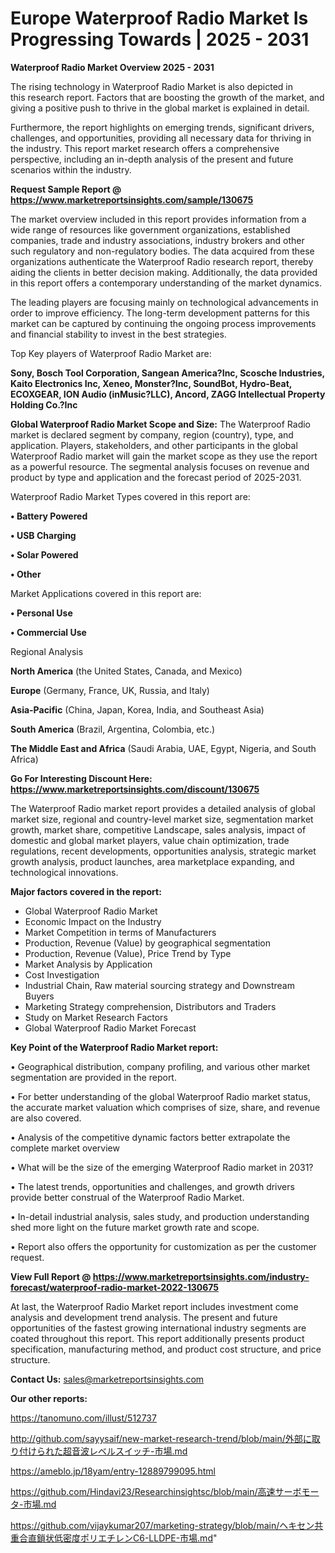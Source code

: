 # Europe Waterproof Radio Market Is Progressing Towards | 2025 - 2031

<Strong> Waterproof Radio Market Overview 2025 - 2031</strong>

The rising technology in Waterproof Radio Market is also depicted in this research report. Factors that are boosting the growth of the market, and giving a positive push to thrive in the global market is explained in detail.

Furthermore, the report highlights on emerging trends, significant drivers, challenges, and opportunities, providing all necessary data for thriving in the industry. This report market research offers a comprehensive perspective, including an in-depth analysis of the present and future scenarios within the industry.

<strong>Request Sample Report @ <a href=https://www.marketreportsinsights.com/sample/130675>https://www.marketreportsinsights.com/sample/130675</a></strong>

The market overview included in this report provides information from a wide range of resources like government organizations, established companies, trade and industry associations, industry brokers and other such regulatory and non-regulatory bodies. The data acquired from these organizations authenticate the Waterproof Radio research report, thereby aiding the clients in better decision making. Additionally, the data provided in this report offers a contemporary understanding of the market dynamics.

The leading players are focusing mainly on technological advancements in order to improve efficiency. The long-term development patterns for this market can be captured by continuing the ongoing process improvements and financial stability to invest in the best strategies.

Top Key players of Waterproof Radio Market are:

<strong>Sony, Bosch Tool Corporation, Sangean America?Inc, Scosche Industries, Kaito Electronics Inc, Xeneo, Monster?Inc, SoundBot, Hydro-Beat, ECOXGEAR, ION Audio (inMusic?LLC), Ancord, ZAGG Intellectual Property Holding Co.?Inc</strong>

<strong><b>Global Waterproof Radio Market Scope and Size:</b></strong>
The Waterproof Radio market is declared segment by company, region (country), type, and application. Players, stakeholders, and other participants in the global Waterproof Radio market will gain the market scope as they use the report as a powerful resource. The segmental analysis focuses on revenue and product by type and application and the forecast period of 2025-2031.

Waterproof Radio Market Types covered in this report are:

<strong>• Battery Powered

• USB Charging

• Solar Powered

• Other</strong>

Market Applications covered in this report are:

<strong>• Personal Use

• Commercial Use</strong> 

Regional Analysis

<strong>North America</strong> (the United States, Canada, and Mexico)

<strong>Europe</strong> (Germany, France, UK, Russia, and Italy)

<strong>Asia-Pacific</strong> (China, Japan, Korea, India, and Southeast Asia)

<strong>South America</strong> (Brazil, Argentina, Colombia, etc.)

<strong>The Middle East and Africa</strong> (Saudi Arabia, UAE, Egypt, Nigeria, and South Africa)

<strong>Go For Interesting Discount Here: <a href=https://www.marketreportsinsights.com/discount/130675>https://www.marketreportsinsights.com/discount/130675</a></strong>

The Waterproof Radio market report provides a detailed analysis of global market size, regional and country-level market size, segmentation market growth, market share, competitive Landscape, sales analysis, impact of domestic and global market players, value chain optimization, trade regulations, recent developments, opportunities analysis, strategic market growth analysis, product launches, area marketplace expanding, and technological innovations.

<strong><b>Major factors covered in the report:</b></strong>
<ul>
  <li>Global Waterproof Radio Market </li>
  <li>Economic Impact on the Industry</li>
  <li>Market Competition in terms of Manufacturers</li>
  <li>Production, Revenue (Value) by geographical segmentation</li>
  <li>Production, Revenue (Value), Price Trend by Type</li>
  <li>Market Analysis by Application</li>
  <li>Cost Investigation</li>
  <li>Industrial Chain, Raw material sourcing strategy and Downstream Buyers</li>
  <li>Marketing Strategy comprehension, Distributors and Traders</li>
  <li>Study on Market Research Factors</li>
  <li>Global Waterproof Radio Market Forecast</li>
</ul>

<strong><b>Key Point of the Waterproof Radio Market report:</b></strong>

• Geographical distribution, company profiling, and various other market segmentation are provided in the report.

• For better understanding of the global Waterproof Radio market status, the accurate market valuation which comprises of size, share, and revenue are also covered.

• Analysis of the competitive dynamic factors better extrapolate the complete market overview

• What will be the size of the emerging Waterproof Radio market in 2031?

• The latest trends, opportunities and challenges, and growth drivers provide better construal of the Waterproof Radio Market.

• In-detail industrial analysis, sales study, and production understanding shed more light on the future market growth rate and scope.

• Report also offers the opportunity for customization as per the customer request.

<strong><b>View Full Report @ <a href=https://www.marketreportsinsights.com/industry-forecast/waterproof-radio-market-2022-130675>https://www.marketreportsinsights.com/industry-forecast/waterproof-radio-market-2022-130675</a></b></strong>


At last, the Waterproof Radio Market report includes investment come analysis and development trend analysis. The present and future opportunities of the fastest growing international industry segments are coated throughout this report. This report additionally presents product specification, manufacturing method, and product cost structure, and price structure.

<strong>Contact Us:</strong>
sales@marketreportsinsights.com

<strong>Our other reports:</strong>

<a href=https://tanomuno.com/illust/512737>https://tanomuno.com/illust/512737</a>

<a href=http://github.com/sayysaif/new-market-research-trend/blob/main/外部に取り付けられた超音波レベルスイッチ-市場.md>http://github.com/sayysaif/new-market-research-trend/blob/main/外部に取り付けられた超音波レベルスイッチ-市場.md</a>

<a href=https://ameblo.jp/18yam/entry-12889799095.html>https://ameblo.jp/18yam/entry-12889799095.html</a>

<a href=https://github.com/Hindavi23/Researchinsightsc/blob/main/高速サーボモータ-市場.md>https://github.com/Hindavi23/Researchinsightsc/blob/main/高速サーボモータ-市場.md</a>

<a href=https://github.com/vijaykumar207/marketing-strategy/blob/main/ヘキセン共重合直鎖状低密度ポリエチレンC6-LLDPE-市場.md>https://github.com/vijaykumar207/marketing-strategy/blob/main/ヘキセン共重合直鎖状低密度ポリエチレンC6-LLDPE-市場.md</a>"

